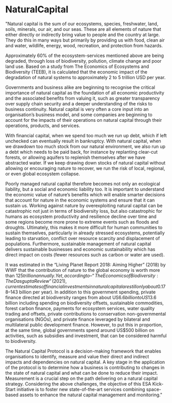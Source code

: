 # NaturalCapital

"Natural capital is the sum of our ecosystems, species, freshwater, land, soils, minerals, our air, and our seas. These are all elements of nature that either directly or indirectly bring value to people and the country at large. They do this in many ways but primarily by providing us with food, clean air and water, wildlife, energy, wood, recreation, and protection from hazards.

Approximately 60% of the ecosystem-services mentioned above are being degraded, through loss of biodiversity, pollution, climate change and poor land use. Based on a study from The Economics of Ecosystems and Biodiversity (TEEB), it is calculated that the economic impact of the degradation of natural systems to approximately 2 to 5 trillion USD per year.

Governments and business alike are beginning to recognise the critical importance of natural capital as the foundation of all economic productivity and the associated benefits from valuing it, such as greater transparency over supply chain security and a deeper understanding of the risks to business continuity. Natural capital is very often a core input into an organisation’s business model, and some companies are beginning to account for the impacts of their operations on natural capital through their operations, products, and services.

With financial capital, when we spend too much we run up debt, which if left unchecked can eventually result in bankruptcy. With natural capital, when we drawdown too much stock from our natural environment, we also run up a debt which needs to be paid back, for instance by replanting clear-cut forests, or allowing aquifers to replenish themselves after we have abstracted water. If we keep drawing down stocks of natural capital without allowing or encouraging nature to recover, we run the risk of local, regional, or even global ecosystem collapse.

Poorly managed natural capital therefore becomes not only an ecological liability, but a social and economic liability too. It is important to understand the economic value of nature’s benefits which will enable smarter decisions that account for nature in the economic systems and ensure that it can sustain us. Working against nature by overexploiting natural capital can be catastrophic not just in terms of biodiversity loss, but also catastrophic for humans as ecosystem productivity and resilience decline over time and some regions become more prone to extreme events such as floods and droughts. Ultimately, this makes it more difficult for human communities to sustain themselves, particularly in already stressed ecosystems, potentially leading to starvation, conflict over resource scarcity and displacement of populations.  Furthermore, sustainable management of natural capital delivers sustainable businesses and economic sustainability which has direct impact on costs (fewer resources such as carbon or water are used). 

It was estimated in the “Living Planet Report 2018: Aiming Higher” (2018) by WWF that the contribution of nature to the global economy is worth more than $125 trillion annually. Yet, according to – “The Economics of Biodiversity: The Dasgupta Review” (2021), current estimates of financial investments in natural capital are still only about 0.1% of global GDP (about US$78­–143 billion per year). In addition to this government spending, private finance directed at biodiversity ranges from about US$6.6 billion to US$13.6 billion including spending on biodiversity offsets, sustainable commodities, forest carbon finance, payments for ecosystem services, water quality trading and offsets, private contributions to conservation non-governmental organisations (NGOs), and private finance leveraged by bilateral and multilateral public development finance. However, to put this in proportion, at the same time, global governments spend around US$500 billion on activities, such as subsidies and investment, that can be considered harmful to biodiversity.

The Natural Capital Protocol is a decision-making framework that enables organisations to identify, measure and value their direct and indirect impacts and dependencies on natural capital. A key stage in the application of the protocol is to determine how a business is contributing to changes in the state of natural capital and what can be done to reduce their impact.  Measurement is a crucial step on the path delivering on a natural capital strategy.
Considering the above challenges, the objective of this ESA Kick-Start initiative is to foster new state-of-the-art services combining space-based assets to enhance the natural capital management and monitoring."
